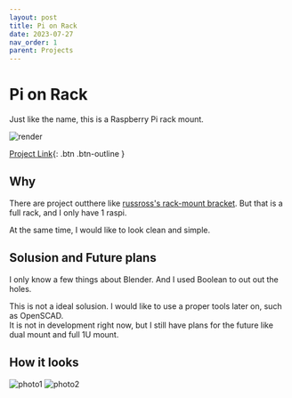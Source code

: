 ```yaml
---
layout: post
title: Pi on Rack
date: 2023-07-27
nav_order: 1
parent: Projects
---
```

# Pi on Rack
Just like the name, this is a Raspberry Pi rack mount. 

![render](https://user-images.githubusercontent.com/31970387/197358675-aa88f577-4f36-4af7-96ef-e6acb4ab5fa1.jpg)

[Project Link](https://codeberg.org/Colgrave/pi-on-rack){: .btn .btn-outline }

## Why
There are project outthere like [russross's rack-mount bracket](https://www.thingiverse.com/thing:4125055). But that is a full rack, and I only have 1 raspi. 

At the same time, I would like to look clean and simple. 

## Solusion and Future plans
I only know a few things about Blender. And I used Boolean to out out the holes. 

This is not a ideal solusion. I would like to use a proper tools later on, such as OpenSCAD.  
It is not in development right now, but I still have plans for the future like dual mount and full 1U mount. 

## How it looks
![photo1](https://user-images.githubusercontent.com/31970387/197358685-8ffcadec-e2ad-4a4f-a97d-a06bc570094f.jpg)
![photo2](https://user-images.githubusercontent.com/31970387/197358686-c88af996-5bb9-4c59-abfc-26fb27905f3f.jpg)

<script src="https://utteranc.es/client.js"
        repo="C0lgrave34/C0lgrave34.github.io"
        issue-term="pathname"
        label="Comment"
        theme="github-light"
        crossorigin="anonymous"
        async>
</script>